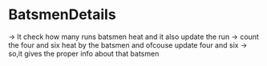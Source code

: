 # BatsmenDetails

-> It check how many runs batsmen heat and it also update the run 
-> count the four and six heat by the batsmen and ofcouse update four and six
-> so,it gives the proper info about that batsmen
